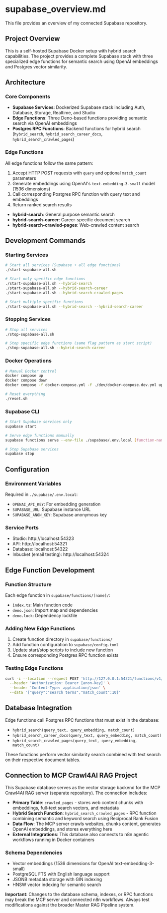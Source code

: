 # supabase_overview.md

This file provides an overview of my connected Supabase repository.

## Project Overview

This is a self-hosted Supabase Docker setup with hybrid search capabilities. The project provides a complete Supabase stack with three specialized edge functions for semantic search using OpenAI embeddings and Postgres vector similarity.

## Architecture

### Core Components
- **Supabase Services**: Dockerized Supabase stack including Auth, Database, Storage, Realtime, and Studio
- **Edge Functions**: Three Deno-based functions providing semantic search via OpenAI embeddings
- **Postgres RPC Functions**: Backend functions for hybrid search (`hybrid_search`, `hybrid_search_career_docs`, `hybrid_search_crawled_pages`)

### Edge Functions
All edge functions follow the same pattern:
1. Accept HTTP POST requests with `query` and optional `match_count` parameters
2. Generate embeddings using OpenAI's `text-embedding-3-small` model (1536 dimensions)
3. Call corresponding Postgres RPC function with query text and embeddings
4. Return ranked search results

- **hybrid-search**: General purpose semantic search
- **hybrid-search-career**: Career-specific document search
- **hybrid-search-crawled-pages**: Web-crawled content search

## Development Commands

### Starting Services
```bash
# Start all services (Supabase + all edge functions)
./start-supabase-all.sh

# Start only specific edge functions
./start-supabase-all.sh --hybrid-search
./start-supabase-all.sh --hybrid-search-career  
./start-supabase-all.sh --hybrid-search-crawled-pages

# Start multiple specific functions
./start-supabase-all.sh --hybrid-search --hybrid-search-career
```

### Stopping Services
```bash
# Stop all services
./stop-supabase-all.sh

# Stop specific edge functions (same flag pattern as start script)
./stop-supabase-all.sh --hybrid-search-career
```

### Docker Operations
```bash
# Manual Docker control
docker compose up
docker compose down
docker compose -f docker-compose.yml -f ./dev/docker-compose.dev.yml up

# Reset everything
./reset.sh
```

### Supabase CLI
```bash
# Start Supabase services only
supabase start

# Serve edge functions manually
supabase functions serve --env-file ./supabase/.env.local [function-names]

# Stop Supabase services
supabase stop
```

## Configuration

### Environment Variables
Required in `./supabase/.env.local`:
- `OPENAI_API_KEY`: For embedding generation
- `SUPABASE_URL`: Supabase instance URL  
- `SUPABASE_ANON_KEY`: Supabase anonymous key

### Service Ports
- Studio: http://localhost:54323
- API: http://localhost:54321
- Database: localhost:54322
- Inbucket (email testing): http://localhost:54324

## Edge Function Development

### Function Structure
Each edge function in `supabase/functions/[name]/`:
- `index.ts`: Main function code
- `deno.json`: Import map and dependencies
- `deno.lock`: Dependency lockfile

### Adding New Edge Functions
1. Create function directory in `supabase/functions/`
2. Add function configuration to `supabase/config.toml`
3. Update start/stop scripts to include new function
4. Ensure corresponding Postgres RPC function exists

### Testing Edge Functions
```bash
curl -i --location --request POST 'http://127.0.0.1:54321/functions/v1/[function-name]' \
  --header 'Authorization: Bearer [anon-key]' \
  --header 'Content-Type: application/json' \
  --data '{"query":"search terms","match_count":10}'
```

## Database Integration

Edge functions call Postgres RPC functions that must exist in the database:
- `hybrid_search(query_text, query_embedding, match_count)`
- `hybrid_search_career_docs(query_text, query_embedding, match_count)`  
- `hybrid_search_crawled_pages(query_text, query_embedding, match_count)`

These functions perform vector similarity search combined with text search on their respective document tables.

## Connection to MCP Crawl4AI RAG Project

This Supabase database serves as the vector storage backend for the MCP Crawl4AI RAG server (separate repository). The connection includes:

- **Primary Table**: `crawled_pages` - stores web content chunks with embeddings, full-text search vectors, and metadata
- **Hybrid Search Function**: `hybrid_search_crawled_pages` - RPC function combining semantic and keyword search using Reciprocal Rank Fusion
- **Data Flow**: The MCP server crawls websites, chunks content, generates OpenAI embeddings, and stores everything here
- **External Integrations**: This database also connects to n8n agentic workflows running in Docker containers

### Schema Dependencies
- Vector embeddings (1536 dimensions for OpenAI text-embedding-3-small)
- PostgreSQL FTS with English language support
- JSONB metadata storage with GIN indexing
- HNSW vector indexing for semantic search

**Important**: Changes to the database schema, indexes, or RPC functions may break the MCP server and connected n8n workflows. Always test modifications against the broader Master RAG Pipeline system.